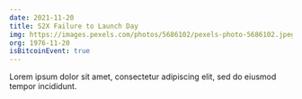 ```yaml
---
date: 2021-11-20
title: S2X Failure to Launch Day
img: https://images.pexels.com/photos/5686102/pexels-photo-5686102.jpeg?auto=compress&cs=tinysrgb&dpr=2&h=750&w=1260
org: 1976-11-20
isBitcoinEvent: true
---
```


Lorem ipsum dolor sit amet, consectetur adipiscing elit, sed do eiusmod tempor incididunt.
